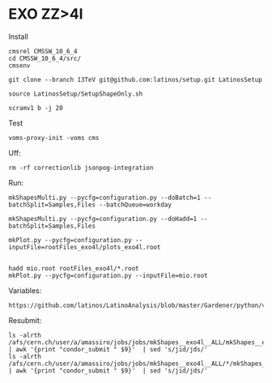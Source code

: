 EXO ZZ>4l
====

Install

    cmsrel CMSSW_10_6_4
    cd CMSSW_10_6_4/src/
    cmsenv
    
    git clone --branch 13TeV git@github.com:latinos/setup.git LatinosSetup
    
    source LatinosSetup/SetupShapeOnly.sh
    
    scramv1 b -j 20
    
    
Test

    voms-proxy-init -voms cms

    
    
Uff:

    rm -rf correctionlib jsonpog-integration
    
    
Run:
    
    
    mkShapesMulti.py --pycfg=configuration.py --doBatch=1 --batchSplit=Samples,Files --batchQueue=workday 

    mkShapesMulti.py --pycfg=configuration.py --doHadd=1 --batchSplit=Samples,Files

    mkPlot.py --pycfg=configuration.py --inputFile=rootFiles_exo4l/plots_exo4l.root
    
    
    hadd mio.root rootFiles_exo4l/*.root
    mkPlot.py --pycfg=configuration.py --inputFile=mio.root

Variables:

    https://github.com/latinos/LatinoAnalysis/blob/master/Gardener/python/variables/ZWWVar.C
    


Resubmit:


    ls -alrth /afs/cern.ch/user/a/amassiro/jobs/jobs/mkShapes__exo4l__ALL/mkShapes__exo4l__*.jid | awk '{print "condor_submit " $9}'  | sed 's/jid/jds/'
    ls -alrth /afs/cern.ch/user/a/amassiro/jobs/jobs/mkShapes__exo4l__ALL/*/mkShapes__exo4l__*.jid | awk '{print "condor_submit " $9}'  | sed 's/jid/jds/'


    
    
    